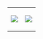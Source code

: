 <table>
  <tr>
    <td>
      </p>
        <img src="https://github-readme-stats.vercel.app/api/top-langs/?username=niziulluizin&hide_title=true&theme=nord"></img>
      </p>
    </td>
    <td>
      </p>
        <img src="http://github-profile-summary-cards.vercel.app/api/cards/profile-details?username=niziulluizin&theme=nord_dark"></img>
      </p>
    </td>
  </tr>
</table>
